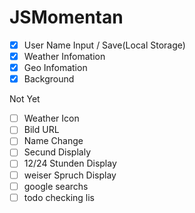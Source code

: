 # JSMomentan

- [x] User Name Input / Save(Local Storage)
- [x] Weather Infomation
- [x] Geo Infomation
- [x] Background

Not Yet

- [ ] Weather Icon
- [ ] Bild URL
- [ ] Name Change
- [ ] Secund Displaly
- [ ] 12/24 Stunden Display
- [ ] weiser Spruch Display
- [ ] google searchs
- [ ] todo checking lis
